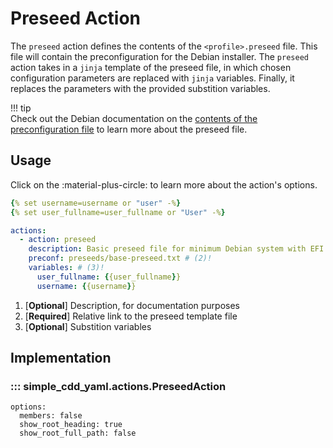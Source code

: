 # Preseed Action

The `preseed` action defines the contents of the `<profile>.preseed` file. This
file will contain the preconfiguration for the Debian installer. The `preseed`
action takes in a `jinja` template of the preseed file, in which chosen
configuration parameters are replaced with `jinja` variables. Finally, it
replaces the parameters with the provided substition variables.

!!! tip  
    Check out the Debian documentation on the [contents of the
    preconfiguration file](https://www.debian.org/releases/stable/amd64/apbs04.en.html) to learn more about the preseed file.

## Usage

Click on the :material-plus-circle: to learn more about the action's options.

```yaml title="Preseed Action"
{% set username=username or "user" -%}
{% set user_fullname=user_fullname or "User" -%}

actions:
  - action: preseed
    description: Basic preseed file for minimum Debian system with EFI boot #(1)!
    preconf: preseeds/base-preseed.txt # (2)!
    variables: # (3)! 
      user_fullname: {{user_fullname}}
      username: {{username}}
```

1. [**Optional**] Description, for documentation purposes
2. [**Required**] Relative link to the preseed template file
3. [**Optional**] Substition variables

## Implementation

### ::: simple_cdd_yaml.actions.PreseedAction
    options:
      members: false
      show_root_heading: true
      show_root_full_path: false
